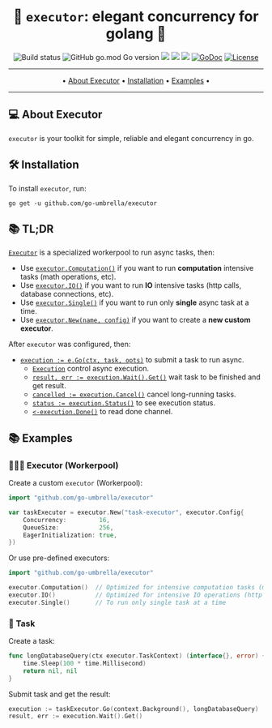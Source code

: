 <div align="center">

# 🚀 `executor`: elegant concurrency for golang 🚀

![Build status](https://github.com/go-umbrella/executor/actions/workflows/build.yml/badge.svg)
![GitHub go.mod Go version](https://img.shields.io/github/go-mod/go-version/go-umbrella/executor)
<a title="Release" target="_blank" href="https://github.com/go-umbrella/executor/releases"><img src="https://img.shields.io/github/v/release/go-umbrella/executor"></a>
<a title="Codecov" target="_blank" href="https://codecov.io/gh/go-umbrella/executor"><img src="https://codecov.io/gh/go-umbrella/executor/branch/main/graph/badge.svg"/></a>
<a title="Go Report Card" target="_blank" href="https://goreportcard.com/report/github.com/go-umbrella/executor"><img src="https://goreportcard.com/badge/github.com/go-umbrella/executor"/></a>
[![GoDoc](https://pkg.go.dev/badge/github.com/go-umbrella/executor)](https://pkg.go.dev/github.com/go-umbrella/executor)
[![License](https://img.shields.io/badge/License-MIT-blue.svg)](https://github.com/go-umbrella/executor/blob/main/LICENSE)

</div>

---

<p align="center">
 • <a href="#-about-executor">About Executor</a> •
 <a href="#-installation">Installation</a> •
 <a href="#-examples">Examples</a> •
</p>

---

## 💻 About Executor

`executor` is your toolkit for simple, reliable and elegant concurrency in go.

## 🛠 Installation

To install `executor`, run:

```
go get -u github.com/go-umbrella/executor
```

## 📚 TL;DR
[`Executor`](https://pkg.go.dev/github.com/go-umbrella/executor#Executor) is a specialized workerpool to run async tasks, then:
- Use [`executor.Computation()`](https://pkg.go.dev/github.com/go-umbrella/executor#Computation) if you want to run **computation** intensive tasks (math operations, etc).
- Use [`executor.IO()`](https://pkg.go.dev/github.com/go-umbrella/executor#IO) if you want to run **IO** intensive tasks  (http calls, database connections, etc).
- Use [`executor.Single()`](https://pkg.go.dev/github.com/go-umbrella/executor#Single) if you want to run only **single** async task at a time.
- Use [`executor.New(name, config)`](https://pkg.go.dev/github.com/go-umbrella/executor#New) if you want to create a **new custom executor**.

After `executor` was configured, then:
- [`execution := e.Go(ctx, task, opts)`](https://pkg.go.dev/github.com/go-umbrella/executor#Executor.Go) to submit a task to run async.
  - [`Execution`](https://pkg.go.dev/github.com/go-umbrella/executor#Execution) control async execution.
  - [`result, err := execution.Wait().Get()`](https://pkg.go.dev/github.com/go-umbrella/executor#Execution.Get) wait task to be finished and get result.
  - [`cancelled := execution.Cancel()`](https://pkg.go.dev/github.com/go-umbrella/executor#Execution.Cancel) cancel long-running tasks.
  - [`status := execution.Status()`](https://pkg.go.dev/github.com/go-umbrella/executor#Execution.Status) to see execution status.
  - [`<-execution.Done()`](https://pkg.go.dev/github.com/go-umbrella/executor#Execution.Done) to read done channel.

## 📚 Examples

### 👨🏻‍🏭 Executor (Workerpool)

Create a custom `executor` (Workerpool):
```go
import "github.com/go-umbrella/executor"

var taskExecutor = executor.New("task-executor", executor.Config{
	Concurrency:         16,
	QueueSize:           256,
	EagerInitialization: true,
})
```

Or use pre-defined executors:

```go
import "github.com/go-umbrella/executor"

executor.Computation()  // Optimized for intensive computation tasks (math operations, etc).
executor.IO()           // Optimized for intensive IO operations (http calls, database connections, etc)
executor.Single()       // To run only single task at a time
```

### 📝 Task

Create a task:
```go
func longDatabaseQuery(ctx executor.TaskContext) (interface{}, error) {
    time.Sleep(100 * time.Millisecond)
    return nil, nil
}
```

Submit task and get the result:

```go
execution := taskExecutor.Go(context.Background(), longDatabaseQuery)
result, err := execution.Wait().Get()
```

